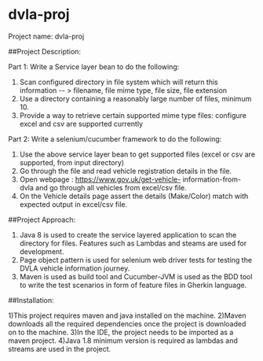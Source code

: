 # dvla-proj
Project name:
dvla-proj


##Project Description:

Part 1:
Write a Service layer bean to do the following:
1. Scan configured directory in file system which will return this information -- &gt;
filename, file mime type, file size, file extension
2. Use a directory containing a reasonably large number of files, minimum 10.
3. Provide a way to retrieve certain supported mime type files: configure excel and csv
are supported currently

Part 2:
Write a selenium/cucumber framework to do the following:
1. Use the above service layer bean to get supported files (excel or csv are
supported, from input directory)
2. Go through the file and read vehicle registration details in the file.
3. Open webpage : https://www.gov.uk/get-vehicle- information-from- dvla and go
through all vehicles from excel/csv file.
4. On the Vehicle details page assert the details (Make/Color) match with expected
output in excel/csv file.

##Project Approach:

1.	Java 8 is used to create the service layered application to scan the directory for files. Features such as Lambdas and steams are used for development.
2.	Page object pattern is used for selenium web driver tests for testing the DVLA vehicle information journey.
3.	Maven is used as build tool and Cucumber-JVM is used as the BDD tool to write the test scenarios in form of feature files in Gherkin language.


##Installation:

1)This project requires maven and java installed on the machine. 
2)Maven downloads all the required dependencies once the project is downloaded on to the machine.
3)In the IDE, the project needs to be imported as a maven project.
4)Java 1.8 minimum version is required as lambdas and streams are used in the project. 
